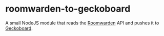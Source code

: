 roomwarden-to-geckoboard
========================

A small NodeJS module that reads the [Roomwarden](http://www.roomwarden.com) API
and pushes it to [Geckoboard](http://www.geckoboard.com).
